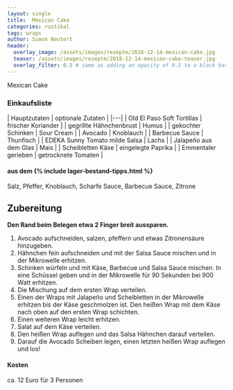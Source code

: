 ```yaml
---
layout: single
title:  Mexican Cake
categories: rustikal
tags: wraps
author: Simon Neutert
header:
  overlay_image: /assets/images/rezepte/2018-12-14-mexican-cake.jpg
  teaser: /assets/images/rezepte/2018-12-14-mexican-cake-teaser.jpg
  overlay_filter: 0.5 # same as adding an opacity of 0.5 to a black background
---
```


Mexican Cake

### Einkaufsliste

| Hauptzutaten | optionale Zutaten |
|---|
| <e24>Old El Paso Soft Tortillas</e24> | frischer Koriander |
| gegrillte Hähnchenbrust | Humus |
| gekochter Schinken | Sour Cream |
| Avocado | Knoblauch |
| Barbecue Sauce | Thunfisch |
| <e24>EDEKA Sunny Tomato milde Salsa</e24> | Lachs |
| Jalapeño aus dem Glas | Mais |
| Scheibletten Käse | eingelegte Paprika |
| Emmentaler gerieben | getrocknete Tomaten |

#### aus dem {% include lager-bestand-tipps.html %}

Salz, Pfeffer, Knoblauch, Scharfe Sauce, Barbecue Sauce, Zitrone

## Zubereitung

__Den Rand beim Belegen etwa 2 Finger breit aussparen.__

1. Avocado aufschneiden, salzen, pfeffern und etwas Zitronensäure hinzugeben.
2. Hähnchen fein aufschneiden und mit der Salsa Sauce mischen und in der Mikrowelle erhitzen.
3. Schinken würfeln und mit Käse, Barbecue und Salsa Sauce mischen. In eine Schüssel geben und in der Mikrowelle für 90 Sekunden bei 900 Watt erhitzen.
4. Die Mischung auf dem ersten Wrap verteilen.
5. Einen der Wraps mit Jalapeño und Scheibletten in der Mikrowelle erhitzen bis der Käse geschmolzen ist. Den heißen Wrap mit dem Käse nach oben auf den ersten Wrap schichten.
6. Einen weiteren Wrap leicht erhitzen.
7. Salat auf dem Käse verteilen.
8. Den heißen Wrap auflegen und das Salsa Hähnchen darauf verteilen.
9. Darauf die Avocado Scheiben legen, einen letzten heißen Wrap auflegen und los!


#### Kosten

ca. 12 Euro für 3 Personen
